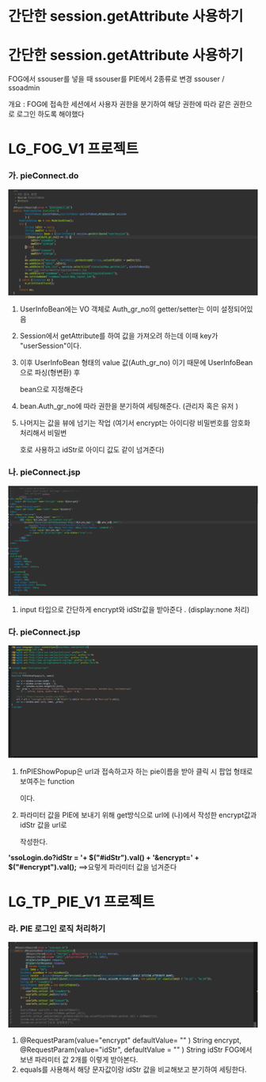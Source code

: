 # 간단한 session.getAttribute 사용하기

# 간단한 session.getAttribute 사용하기

FOG에서 ssouser를 넣을 때 ssouser를 PIE에서 2종류로 변경 ssouser / ssoadmin

개요 : FOG에 접속한 세션에서 사용자 권한을 분기하여 해당 권한에 따라 같은 권한으로 로그인 하도록 해야했다

# LG_FOG_V1 프로젝트

### 가. pieConnect.do

![Alert text](./img/cap2.png)

1. UserInfoBean에는 VO 객체로 Auth_gr_no의 getter/setter는 이미 설정되어있음

 2. Session에서 getAttribute를 하여 값을 가져오려 하는데 이때 key가 "userSession"이다.

 3. 이후 UserInfoBean 형태의 value 값(Auth_gr_no) 이기 때문에 UserInfoBean으로 파싱(형변환) 후    

     bean으로 지정해준다

 4. bean.Auth_gr_no에 따라 권한을 분기하여 세팅해준다. (관리자 혹은 유저 )

 5. 나머지는 값을 뷰에 넘기는 작업 (여기서 encrypt는 아이디랑 비밀번호를 암호화 처리해서 비밀번     

     호로 사용하고 idStr로 아이디 값도 같이 넘겨준다)

### 나. pieConnect.jsp

![Alert text](./img/cap1.png)

1. input 타입으로 간단하게 encrypt와 idStr값을 받아준다 . (display:none 처리)

### 다. pieConnect.jsp

![Alert text](./img/cap3.png)

1. fnPIEShowPopup은 url과 접속하고자 하는 pie이름을 받아 클릭 시 팝업 형태로 보여주는 function

    이다.

2. 파라미터 값을 PIE에 보내기 위해 get방식으로 url에 (나)에서 작성한 encrypt값과 idStr 값을 url로  

   작성한다.

**'ssoLogin.do?idStr = '+ $("#idStr").val() + '&encrypt=' + $("#encrypt").val();** ==>요렇게 파라미터 값을 넘겨준다

# LG_TP_PIE_V1 프로젝트

### 라. PIE 로그인 로직 처리하기

![Alert text](./img/cap4.png)

1. @RequestParam(value="encrypt" defaultValue= "" ) String encrypt, @RequestParam(value="idStr", defaultValue = "" ) String idStr FOG에서 보낸 파라미터 값 2개를 이렇게 받아본다.
2. equals를 사용해서 해당 문자값이랑 idStr 값을 비교해보고 분기하여 세팅한다.